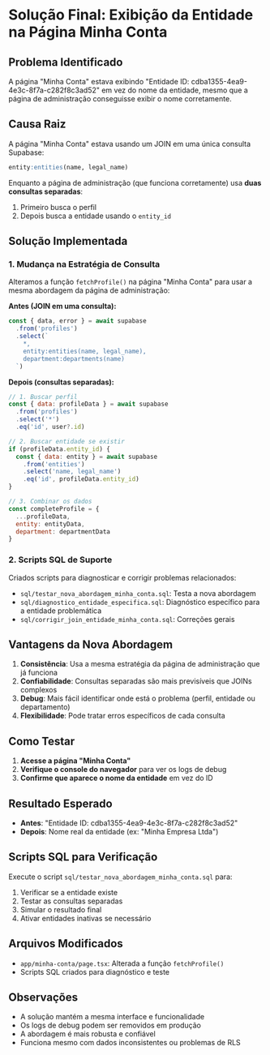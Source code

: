 # Solução Final: Exibição da Entidade na Página Minha Conta

## Problema Identificado
A página "Minha Conta" estava exibindo "Entidade ID: cdba1355-4ea9-4e3c-8f7a-c282f8c3ad52" em vez do nome da entidade, mesmo que a página de administração conseguisse exibir o nome corretamente.

## Causa Raiz
A página "Minha Conta" estava usando um JOIN em uma única consulta Supabase:
```sql
entity:entities(name, legal_name)
```

Enquanto a página de administração (que funciona corretamente) usa **duas consultas separadas**:
1. Primeiro busca o perfil
2. Depois busca a entidade usando o `entity_id`

## Solução Implementada

### 1. Mudança na Estratégia de Consulta
Alteramos a função `fetchProfile()` na página "Minha Conta" para usar a mesma abordagem da página de administração:

**Antes (JOIN em uma consulta):**
```javascript
const { data, error } = await supabase
  .from('profiles')
  .select(`
    *,
    entity:entities(name, legal_name),
    department:departments(name)
  `)
```

**Depois (consultas separadas):**
```javascript
// 1. Buscar perfil
const { data: profileData } = await supabase
  .from('profiles')
  .select('*')
  .eq('id', user?.id)

// 2. Buscar entidade se existir
if (profileData.entity_id) {
  const { data: entity } = await supabase
    .from('entities')
    .select('name, legal_name')
    .eq('id', profileData.entity_id)
}

// 3. Combinar os dados
const completeProfile = {
  ...profileData,
  entity: entityData,
  department: departmentData
}
```

### 2. Scripts SQL de Suporte
Criados scripts para diagnosticar e corrigir problemas relacionados:

- `sql/testar_nova_abordagem_minha_conta.sql`: Testa a nova abordagem
- `sql/diagnostico_entidade_especifica.sql`: Diagnóstico específico para a entidade problemática
- `sql/corrigir_join_entidade_minha_conta.sql`: Correções gerais

## Vantagens da Nova Abordagem

1. **Consistência**: Usa a mesma estratégia da página de administração que já funciona
2. **Confiabilidade**: Consultas separadas são mais previsíveis que JOINs complexos
3. **Debug**: Mais fácil identificar onde está o problema (perfil, entidade ou departamento)
4. **Flexibilidade**: Pode tratar erros específicos de cada consulta

## Como Testar

1. **Acesse a página "Minha Conta"**
2. **Verifique o console do navegador** para ver os logs de debug
3. **Confirme que aparece o nome da entidade** em vez do ID

## Resultado Esperado

- **Antes**: "Entidade ID: cdba1355-4ea9-4e3c-8f7a-c282f8c3ad52"
- **Depois**: Nome real da entidade (ex: "Minha Empresa Ltda")

## Scripts SQL para Verificação

Execute o script `sql/testar_nova_abordagem_minha_conta.sql` para:
1. Verificar se a entidade existe
2. Testar as consultas separadas
3. Simular o resultado final
4. Ativar entidades inativas se necessário

## Arquivos Modificados

- `app/minha-conta/page.tsx`: Alterada a função `fetchProfile()`
- Scripts SQL criados para diagnóstico e teste

## Observações

- A solução mantém a mesma interface e funcionalidade
- Os logs de debug podem ser removidos em produção
- A abordagem é mais robusta e confiável
- Funciona mesmo com dados inconsistentes ou problemas de RLS